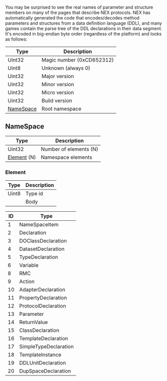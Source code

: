You may be surprised to see the real names of parameter and structure members on many of the pages that describe NEX protocols. NEX has automatically generated the code that encodes/decodes method parameters and structures from a data definition language (DDL), and many games contain the parse tree of the DDL declarations in their data segment. It's encoded in big-endian byte order (regardless of the platform) and looks as follows:

| Type | Description |
| --- | --- |
| Uint32 | Magic number (0xCD652312) |
| Uint8 | Unknown (always 0) |
| Uint32 | Major version |
| Uint32 | Minor version |
| Uint32 | Micro version |
| Uint32 | Build version |
| [NameSpace] | Root namespace |

## NameSpace
| Type | Description |
| --- | --- |
| Uint32 | Number of elements (N) |
| [Element](#element) (N) | Namespace elements |

### Element
| Type | Description |
| --- | --- |
| Uint8 | Type id |
| | Body |

| ID | Type |
| --- | --- |
| 1 | NameSpaceItem |
| 2 | Declaration |
| 3 | DOClassDeclaration |
| 4 | DatasetDeclaration |
| 5 | TypeDeclaration |
| 6 | Variable |
| 8 | RMC |
| 9 | Action |
| 10 | AdapterDeclaration |
| 11 | PropertyDeclaration |
| 12 | ProtocolDeclaration |
| 13 | Parameter |
| 14 | ReturnValue |
| 15 | ClassDeclaration |
| 16 | TemplateDeclaration |
| 17 | SimpleTypeDeclaration |
| 18 | TemplateInstance |
| 19 | DDLUnitDeclaration |
| 20 | DupSpaceDeclaration |

[NameSpace]: #namespace